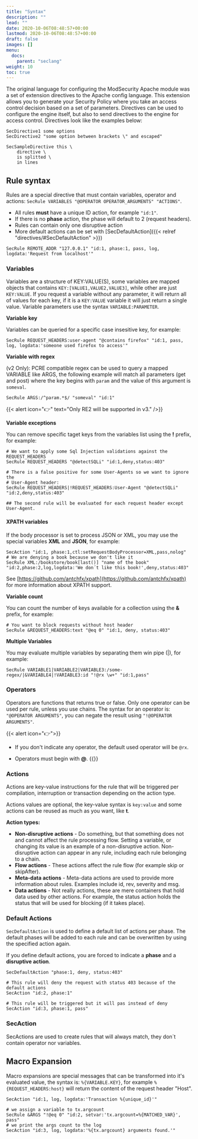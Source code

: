 ```yaml
---
title: "Syntax"
description: ""
lead: ""
date: 2020-10-06T08:48:57+00:00
lastmod: 2020-10-06T08:48:57+00:00
draft: false
images: []
menu:
  docs:
    parent: "seclang"
weight: 10
toc: true
---
```


The original language for configuring the ModSecurity Apache module was a set of extension directives to the Apache config language. This extension allows you to generate your Security Policy where you take an access control decision based on a set of parameters. Directives can be used to configure the engine itself, but also to send directives to the engine for access control. Directives look like the examples below:

```modsecurity
SecDirective1 some options
SecDirective2 "some option between brackets \" and escaped"
```

```
SecSampleDirective this \
    directive \
    is splitted \
    in lines

```

## Rule syntax

Rules are a special directive that must contain variables, operator and actions: ```SecRule VARIABLES "@OPERATOR OPERATOR_ARGUMENTS" "ACTIONS"```.

* All rules **must** have a unique ID action, for example ```"id:1"```.
* If there is no **phase** action, the phase will default to 2 (request headers).
* Rules can contain only one disruptive action
* More default actions can be set with [SecDefaultAction]({{< relref "directives/#SecDefaultAction" >}})

```
SecRule REMOTE_ADDR "127.0.0.1" "id:1, phase:1, pass, log, logdata:'Request from localhost'"
```

### Variables

Variables are a structure of KEY:VALUE(S), some variables are mapped objects that contains ```KEY:[VALUE1,VALUE2,VALUE3]```, while other are just ```KEY:VALUE```. If you request a variable without any parameter, it will return all of values for each key, if it is a ```KEY:VALUE``` variable it will just return a single value. Variable parameters use the syntax ```VARIABLE:PARAMETER```.

**Variable key**

Variables can be queried for a specific case insesitive key, for example:

```
SecRule REQUEST_HEADERS:user-agent "@contains firefox" "id:1, pass, log, logdata:'someone used firefox to access'"
```

**Variable with regex**

(v2 Only): PCRE compatible regex can be used to query a mapped VARIABLE like ARGS, the following example will match all parameters (get and post) where the key begins with ```param``` and the value of this argument is ```someval```.

```
SecRule ARGS:/^param.*$/ "someval" "id:1"
```

{{< alert icon="👉" text="Only RE2 will be supported in v3." />}}

**Variable exceptions**

You can remove specific taget keys from the variables list using the **!** prefix, for example:

```
# We want to apply some Sql Injection validations against the REQUEST_HEADERS
SecRule REQUEST_HEADERS "@detectSQLi" "id:1,deny,status:403"

# There is a false positive for some User-Agents so we want to ignore the 
# User-Agent header:
SecRule REQUEST_HEADERS|!REQUEST_HEADERS:User-Agent "@detectSQLi" "id:2,deny,status:403"

## The second rule will be evaluated for each request header except User-Agent.
```

#### XPATH variables

If the body processor is set to process JSON or XML, you may use the special variables **XML** and **JSON**, for example:

```
SecAction "id:1, phase:1,ctl:setRequestBodyProcessor=XML,pass,nolog"
# We are denying a book because we don't like it
SecRule XML:/bookstore/book[last()] "name of the book" "id:2,phase:2,log,logdata:'We don´t like this book!',deny,status:403"
```

See [https://github.com/antchfx/xpath](https://github.com/antchfx/xpath) for more information about XPATH support.

**Variable count**

You can count the number of keys available for a collection using the **&** prefix, for example:

```
# You want to block requests without host header
SecRule &REQUEST_HEADERS:text "@eq 0" "id:1, deny, status:403"
```

**Multiple Variables**

You may evaluate multiple variables by separating them win pipe (|), for example:

```
SecRule VARIABLE1|VARIABLE2|VARIABLE3:/some-regex/|&VARIABLE4|!VARIABLE3:id "!@rx \w+" "id:1,pass"
```

### Operators

Operators are functions that returns true or false. Only one operator can be used per rule, unless you use chains. The syntax for an operator is: ```"@OPERATOR ARGUMENTS"```, you can negate the result using ```"!@OPERATOR ARGUMENTS"```.

{{< alert icon="👉">}}

* If you don't indicate any operator, the default used operator will be ```@rx```.

* Operators must begin with **@**.
{{</alert>}}

### Actions

Actions are key-value instructions for the rule that will be triggered per compilation, interruption or transaction depending on the action type.

Actions values are optional, the key-value syntax is ```key:value``` and some actions can be reused as much as you want, like **t**.

**Action types:**

* **Non-disruptive actions** - Do something, but that something does not and cannot affect the rule processing flow. Setting a variable, or changing its value is an example of a non-disruptive action. Non-disruptive action can appear in any rule, including each rule belonging to a chain.
* **Flow actions** - These actions affect the rule flow (for example skip or skipAfter).
* **Meta-data actions** - Meta-data actions are used to provide more information about rules. Examples include id, rev, severity and msg.
* **Data actions** - Not really actions, these are mere containers that hold data used by other actions. For example, the status action holds the status that will be used for blocking (if it takes place).

### Default Actions

`SecDefaultAction` is used to define a default list of actions per phase. The default phases will be added to each rule and can be overwritten by using the specified action again.

If you define default actions, you are forced to indicate a **phase** and a **disruptive action**.

```
SecDefaultAction "phase:1, deny, status:403"

# This rule will deny the request with status 403 because of the default actions
SecAction "id:2, phase:1"

# This rule will be triggered but it will pas instead of deny
SecAction "id:3, phase:1, pass"
```

### SecAction

SecActions are used to create rules that will always match, they don´t contain operator nor variables.

## Macro Expansion

Macro expansions are special messages that can be transformed into it's evaluated value, the syntax is: ```%{VARIABLE.KEY}```, for example ```%{REQUEST_HEADERS:host}``` will return the content of the request header "Host".

```
SecAction "id:1, log, logdata:'Transaction %{unique_id}'"

# we assign a variable to tx.argcount
SecRule &ARGS "!@eq 0" "id:2, setvar:'tx.argcount=%{MATCHED_VAR}', pass"
# we print the args count to the log
SecAction "id:3, log, logdata:'%{tx.argcount} arguments found.'"
```
